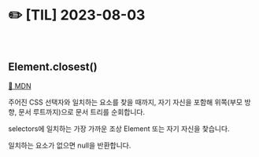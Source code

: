# ✏️ [TIL] 2023-08-03

<br>

## Element.closest()

[🔗 MDN](https://developer.mozilla.org/ko/docs/Web/API/Element/closest)

주어진 CSS 선택자와 일치하는 요소를 찾을 때까지, 자기 자신을 포함해 위쪽(부모 방향, 문서 루트까지)으로 문서 트리를 순회합니다.

selectors에 일치하는 가장 가까운 조상 Element 또는 자기 자신을 찿습니다.

일치하는 요소가 없으면 null을 반환합니다.

<br>
<br>
